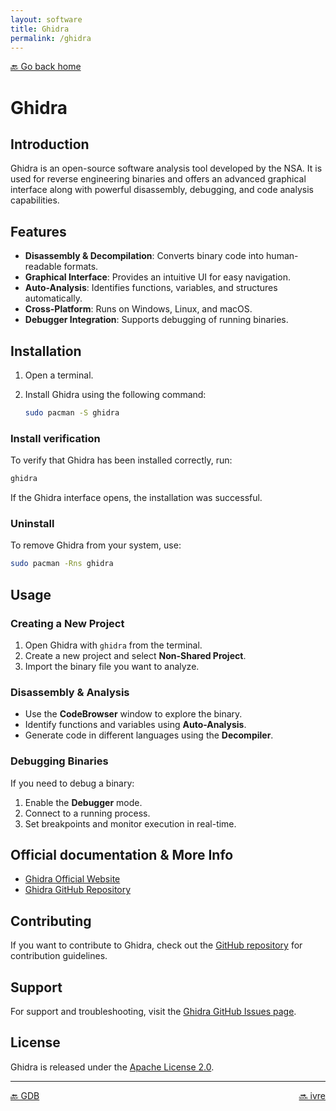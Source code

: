 ```yaml
---
layout: software
title: Ghidra
permalink: /ghidra
---
```


[🔙 Go back home](/owlArchRepo/)

# Ghidra

## Introduction
Ghidra is an open-source software analysis tool developed by the NSA. It is used for reverse engineering binaries and offers an advanced graphical interface along with powerful disassembly, debugging, and code analysis capabilities.

## Features

- **Disassembly & Decompilation**: Converts binary code into human-readable formats.
- **Graphical Interface**: Provides an intuitive UI for easy navigation.
- **Auto-Analysis**: Identifies functions, variables, and structures automatically.
- **Cross-Platform**: Runs on Windows, Linux, and macOS.
- **Debugger Integration**: Supports debugging of running binaries.

## Installation

1. Open a terminal.
2. Install Ghidra using the following command:

   ```sh
   sudo pacman -S ghidra
   ```

### Install verification
To verify that Ghidra has been installed correctly, run:

   ```sh
   ghidra
   ```

If the Ghidra interface opens, the installation was successful.

### Uninstall
To remove Ghidra from your system, use:

   ```sh
   sudo pacman -Rns ghidra
   ```

## Usage

### Creating a New Project

1. Open Ghidra with `ghidra` from the terminal.
2. Create a new project and select **Non-Shared Project**.
3. Import the binary file you want to analyze.

### Disassembly & Analysis

- Use the **CodeBrowser** window to explore the binary.
- Identify functions and variables using **Auto-Analysis**.
- Generate code in different languages using the **Decompiler**.

### Debugging Binaries

If you need to debug a binary:

1. Enable the **Debugger** mode.
2. Connect to a running process.
3. Set breakpoints and monitor execution in real-time.

## Official documentation & More Info
- [Ghidra Official Website](https://ghidra-sre.org/)
- [Ghidra GitHub Repository](https://github.com/NationalSecurityAgency/ghidra)

## Contributing
If you want to contribute to Ghidra, check out the [GitHub repository](https://github.com/NationalSecurityAgency/ghidra) for contribution guidelines.

## Support
For support and troubleshooting, visit the [Ghidra GitHub Issues page](https://github.com/NationalSecurityAgency/ghidra/issues).

## License
Ghidra is released under the [Apache License 2.0](https://github.com/NationalSecurityAgency/ghidra/blob/master/LICENSE).

---

<div style="display: flex; justify-content: space-between;">
  <a href="gdb">🔙 GDB</a>
  <a href="ivre">🔜 ivre</a>
</div>